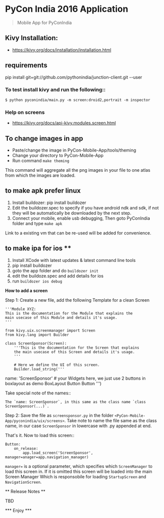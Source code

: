PyCon India 2016 Application 
=======
> Mobile App for PyConIndia

## Kivy Installation:
- https://kivy.org/docs/installation/installation.html

## requirements

pip install git+git://github.com/pythonindia/junction-client.git --user

### To test install kivy and run the following::

    $ python pyconindia/main.py -m screen:droid2,portrait -m inspector

### Help on screens
- https://kivy.org/docs/api-kivy.modules.screen.html

## To change images in app
   - Paste/change the image in PyCon-Mobile-App/tools/theming
   - Change your directory to PyCon-Mobile-App
   - Run command ``make theming`` 

This command will aggregate all the png images in your file to one atlas
from which the images are loaded.

## to make apk **prefer linux**

1. Install buildozer: pip install buildozer
2. Edit the buildozer.spec to specify if you have android ndk and sdk,
   if not they will be automatically be downloaded by the next step.
3. Connect your mobile, enable usb debugging, Then goto PyConIndia
   folder and type `make apk`

Link to a existing vm that can be re-used will be added for convenience.

## to make ipa for ios **

1. Install XCode with latest updates & latest command line tools
2. pip install buildozer
3. goto the app folder and do `buildozer init`
4. edit the buildoze.spec and add details for ios
5. run `buildozer ios debug`

**How to add a screen**

Step 1: Create a new file, add the following Template for a clean Screen

	'''Module XYZ:
	This is the documentation for the Module that explains the
	main usecase of this Module and details it's usage.
	'''

	from kivy.uix.screenmanager import Screen
	from kivy.lang import Builder

	class ScreenSponsor(Screen):
	    '''This is the documentation for the Screen that explains
	    the main usecase of this Screen and details it's usage.
	    '''

	    # Here we define the UI of this screen.
	    Builder.load_string('''
<ScreenSponsor>
	name: 'ScreenSponsor'
	# your Widgets here,  we just use 2 buttons in boxlayout as demo
	BoxLayout
	    Button
	    Button
	''')

Take special note of the names::

    The `name: ScreenSponsor`, in this same as the class name `class ScreenSponsor(...)`.


Step 2: Save the file as `screensponsor.py` in the folder `<PyCon-Mobile-App/pyconindia/uix/screens>`. Take note to name the file same as the class name,  in our case `ScreenSponsor` in lowercase with .py appended at end.

That's it. Now to load this screen::

    Button:
    	on_release:
            app.load_screen('ScreenSponsor', manager=anager=app.navigation_manager)

`manager=` is a optional parameter, which specifies which `ScreenManager` to load this screen in.
If it is omitted this screen will be loaded into the main Screen Manager Which is responsobile for loading `StartupScreen` and `NavigationScreen`.

** Release Notes **

TBD

***   Enjoy   ***

